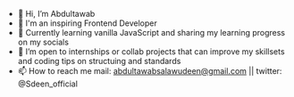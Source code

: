 - 👋 Hi, I’m Abdultawab
- 👀 I'm an inspiring Frontend Developer
- 🌱 Currently learning vanilla JavaScript and sharing my learning progress on my socials
- 💞️ I’m open to internships or collab projects that can improve my skillsets and coding tips on structuing and standards
- 📫 How to reach me mail: abdultawabsalawudeen@gmail.com || twitter: @Sdeen_official

<!---
Deen-Abdultawab/Deen-Abdultawab is a ✨ special ✨ repository because its `README.md` (this file) appears on your GitHub profile.
You can click the Preview link to take a look at your changes.
--->
